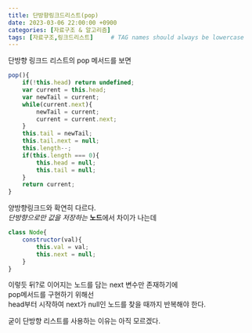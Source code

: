 ```yaml
---
title: 단방향링크드리스트(pop)
date: 2023-03-06 22:00:00 +0900
categories: [자료구조 & 알고리즘]
tags: [자료구조,링크드리스트]     # TAG names should always be lowercase
---
```


단방향 링크드 리스트의 pop 메서드를 보면

```javascript
pop(){
    if(!this.head) return undefined;
    var current = this.head;
    var newTail = current;
    while(current.next){
        newTail = current;
        current = current.next;
    }
    this.tail = newTail;
    this.tail.next = null;
    this.length--;
    if(this.length === 0){
        this.head = null;
        this.tail = null;
    }
    return current;
}
```
양방향링크드와 확연히 다르다.  
*단방향으로만 값을 저장하는* **노드**에서 차이가 나는데  

```javascript
class Node{
    constructor(val){
        this.val = val;
        this.next = null;
    }
}
```
이렇듯 뒤?로 이어지는 노드를 담는 next 변수만 존재하기에  
pop메서드를 구현하기 위해선  
head부터 시작하여 next가 null인 노드를 찾을 때까지 반복해야 한다.  
  
굳이 단방향 리스트를 사용하는 이유는 아직 모르겠다. 